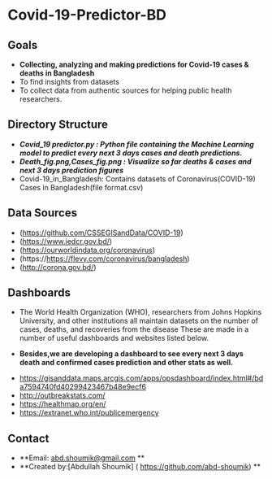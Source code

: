 # Covid-19-Predictor-BD


##  Goals

* **Collecting, analyzing and making predictions for Covid-19 cases & deaths in Bangladesh**
* To find insights from datasets
* To collect data from authentic sources for helping public health researchers.

## Directory Structure
* ***Covid_19 predictor.py : Python file containing the Machine Learning model to predict every next 3 days cases and death predictions.***
* ***Death_fig.png,Cases_fig.png : Visualize so far deaths & cases and next 3 days prediction figures***
* Covid-19_in_Bangladesh: Contains datasets of Coronavirus(COVID-19) Cases in Bangladesh(file format.csv)


## Data Sources
* (https://github.com/CSSEGISandData/COVID-19)
* (https://www.iedcr.gov.bd/)
* (https://ourworldindata.org/coronavirus)
* (https://https://flevy.com/coronavirus/bangladesh)
* (http://corona.gov.bd/)

## Dashboards
* The World Health Organization (WHO), researchers from Johns Hopkins University, and other institutions all maintain datasets on the number of cases, deaths, and recoveries from the disease These are made in a number of useful dashboards and websites listed below.

* **Besides,we are developing a dashboard to see every next 3 days death and confirmed cases prediction and other stats as well.**

- https://gisanddata.maps.arcgis.com/apps/opsdashboard/index.html#/bda7594740fd40299423467b48e9ecf6
- http://outbreakstats.com/
- https://healthmap.org/en/
- https://extranet.who.int/publicemergency

## Contact 
* **Email: abd.shoumik@gmail.com **
* **Created by:[Abdullah Shoumik] ( https://github.com/abd-shoumik) **
